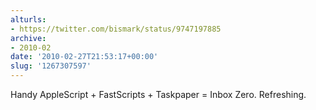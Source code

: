 ```yaml
---
alturls:
- https://twitter.com/bismark/status/9747197885
archive:
- 2010-02
date: '2010-02-27T21:53:17+00:00'
slug: '1267307597'
---
```


Handy AppleScript + FastScripts + Taskpaper = Inbox Zero. Refreshing.

